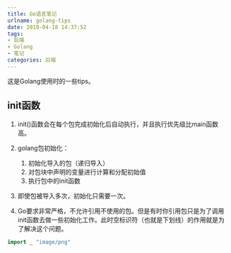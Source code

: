 ```yaml
---
title: Go语言笔记
urlname: golang-tips
date: 2019-04-18 14:37:52
tags:
- 后端
- Golang
- 笔记
categories: 后端
---
```

这是Golang使用时的一些tips。
<!-- more -->

## init函数
1. init()函数会在每个包完成初始化后自动执行，并且执行优先级比main函数高。
2. golang包初始化：
    1. 初始化导入的包（递归导入）
    2. 对包块中声明的变量进行计算和分配初始值
    3. 执行包中的init函数

3. 即使包被导入多次，初始化只需要一次。  
4. Go要求非常严格，不允许引用不使用的包。但是有时你引用包只是为了调用init函数去做一些初始化工作。此时空标识符（也就是下划线）的作用就是为了解决这个问题。
```go
import _ "image/png"
```



